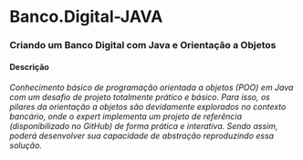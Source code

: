 # Banco.Digital-JAVA

### Criando um Banco Digital com Java e Orientação a Objetos

#### Descrição

###### Conhecimento básico de programação orientada a objetos (POO) em Java com um desafio de projeto totalmente prático e básico. Para isso, os pilares da orientação a objetos são devidamente explorados no contexto bancário, onde o expert implementa um projeto de referência (disponibilizado no GitHub) de forma prática e interativa. Sendo assim, poderá desenvolver sua capacidade de abstração reproduzindo essa solução.


